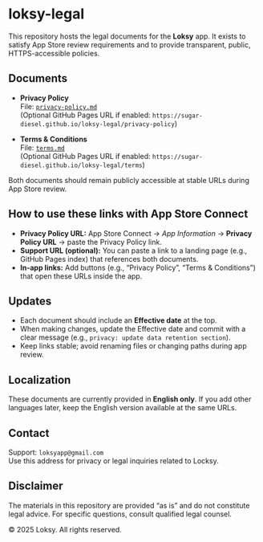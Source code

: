 # loksy-legal

This repository hosts the legal documents for the **Loksy** app. It exists to satisfy App Store review requirements and to provide transparent, public, HTTPS-accessible policies.

## Documents

- **Privacy Policy**  
  File: [`privacy-policy.md`](./privacy-policy.md)  
  (Optional GitHub Pages URL if enabled: `https://sugar-diesel.github.io/loksy-legal/privacy-policy`)

- **Terms & Conditions**  
  File: [`terms.md`](./terms.md)  
  (Optional GitHub Pages URL if enabled: `https://sugar-diesel.github.io/loksy-legal/terms`)

Both documents should remain publicly accessible at stable URLs during App Store review.

## How to use these links with App Store Connect

- **Privacy Policy URL:** App Store Connect → *App Information* → **Privacy Policy URL** → paste the Privacy Policy link.  
- **Support URL (optional):** You can paste a link to a landing page (e.g., GitHub Pages index) that references both documents.  
- **In-app links:** Add buttons (e.g., “Privacy Policy”, “Terms & Conditions”) that open these URLs inside the app.

## Updates

- Each document should include an **Effective date** at the top.  
- When making changes, update the Effective date and commit with a clear message (e.g., `privacy: update data retention section`).  
- Keep links stable; avoid renaming files or changing paths during app review.

## Localization

These documents are currently provided in **English only**. If you add other languages later, keep the English version available at the same URLs.

## Contact

Support: `loksyapp@gmail.com`  
Use this address for privacy or legal inquiries related to Locksy.

## Disclaimer

The materials in this repository are provided “as is” and do not constitute legal advice. For specific questions, consult qualified legal counsel.

© 2025 Loksy. All rights reserved.
